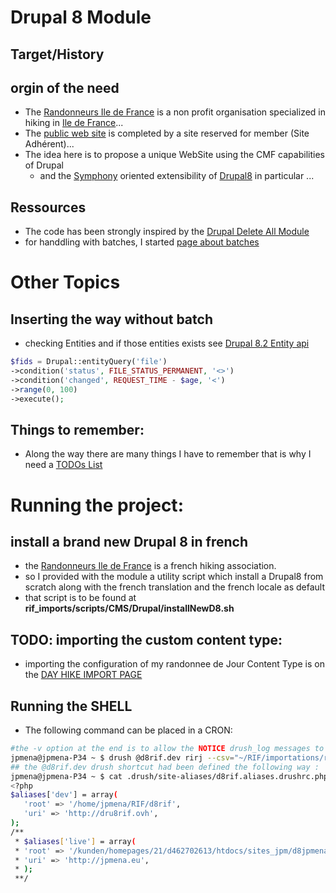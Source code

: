 # Drupal 8 Module
## Target/History

## orgin of the need

* The [Randonneurs Ile de France](http://rifrando.fr/) is a non profit organisation specialized in hiking in [Ile de France](https://en.wikipedia.org/wiki/%C3%8Ele-de-France)...
* The [public web site](http://rifrando.fr/) is completed by a site reserved for member (Site Adhérent)...
* The idea here is to propose a unique WebSite using the CMF capabilities of Drupal
  * and the [Symphony](https://symfony.com/) oriented extensibility of [Drupal8](https://www.drupal.org/8) in particular ...

## Ressources

* The code has been strongly inspired by the [Drupal Delete All Module](https://www.drupal.org/project/delete_all)
* for handdling with batches, I started [page about batches](docs/BATCH.md)

# Other Topics

## Inserting the way without batch
* checking Entities and if those entities exists see [Drupal 8.2 Entity api](https://api.drupal.org/api/drupal/core%21lib%21Drupal%21Core%21Entity%21entity.api.php/group/entity_api/8.2.x)

``` php
$fids = Drupal::entityQuery('file')
->condition('status', FILE_STATUS_PERMANENT, '<>')
->condition('changed', REQUEST_TIME - $age, '<')
->range(0, 100)
->execute();
```

## Things to remember:
* Along the way there are many things I have to remember that is why I need a [TODOs List](docs/TODO.md)

# Running the project:

## install a brand new Drupal 8 in french

* the [Randonneurs Ile de France](http://rifrando.fr) is a french hiking association.
* so I provided with the module a utility script which install a Drupal8 from scratch along with the french translation and the french locale as default
* that script is to be found at **rif_imports/scripts/CMS/Drupal/installNewD8.sh**

## TODO: importing the custom content type:
* importing the configuration of my randonnee de Jour Content Type is on the [DAY HIKE IMPORT PAGE](docs/IMPORTS.md)
## Running the SHELL
* The following command can be placed in a CRON:
``` bash
#the -v option at the end is to allow the NOTICE drush_log messages to be printed out
jpmena@jpmena-P34 ~ $ drush @d8rif.dev rirj --csv="~/RIF/importations/randonnees.csv" -v >d.log 2>&1
## the @d8rif.dev drush shortcut had been defined the following way :
jpmena@jpmena-P34 ~ $ cat .drush/site-aliases/d8rif.aliases.drushrc.php
<?php
$aliases['dev'] = array(
   'root' => '/home/jpmena/RIF/d8rif',
   'uri' => 'http://dru8rif.ovh',
);
/**
 * $aliases['live'] = array(
 * 'root' => '/kunden/homepages/21/d462702613/htdocs/sites_jpm/d8jpmena',
 * 'uri' => 'http://jpmena.eu',
 * );
 **/
```
